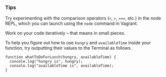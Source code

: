 ### Tips

Try experimenting with the comparison operators (`<`, `>`, `===`, etc.) in the node REPL, which you can launch using the `node` command in Vagrant.

Work on your code iteratively – that means in small pieces.

To help you figure out how to use `hungry` and `availableTime` inside your function, try outputting their values to the Terminal as follows.

```JS
function whatToDoForLunch(hungry, availableTime) {
  console.log("hungry is", hungry);
  console.log("availableTime is", availableTime);
}
```
